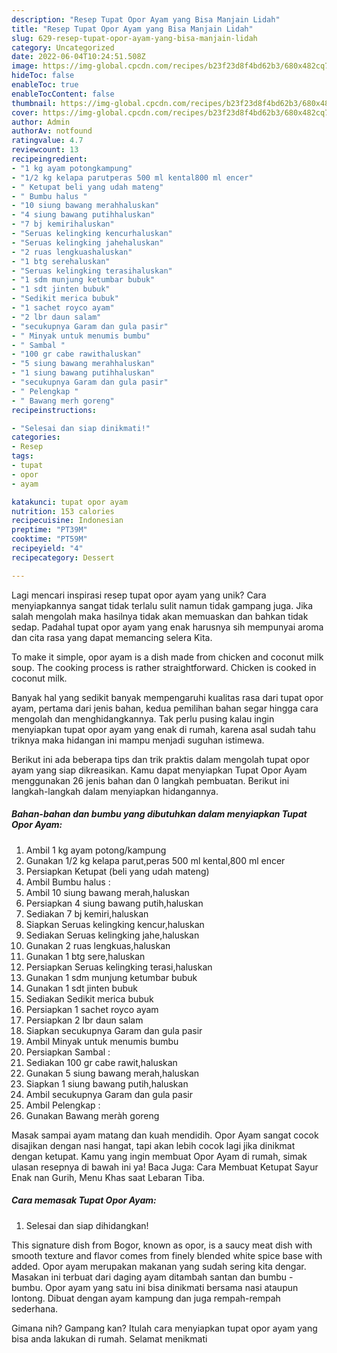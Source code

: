 ```yaml
---
description: "Resep Tupat Opor Ayam yang Bisa Manjain Lidah"
title: "Resep Tupat Opor Ayam yang Bisa Manjain Lidah"
slug: 629-resep-tupat-opor-ayam-yang-bisa-manjain-lidah
category: Uncategorized
date: 2022-06-04T10:24:51.508Z
image: https://img-global.cpcdn.com/recipes/b23f23d8f4bd62b3/680x482cq70/tupat-opor-ayam-foto-resep-utama.jpg
hideToc: false
enableToc: true
enableTocContent: false
thumbnail: https://img-global.cpcdn.com/recipes/b23f23d8f4bd62b3/680x482cq70/tupat-opor-ayam-foto-resep-utama.jpg
cover: https://img-global.cpcdn.com/recipes/b23f23d8f4bd62b3/680x482cq70/tupat-opor-ayam-foto-resep-utama.jpg
author: Admin
authorAv: notfound
ratingvalue: 4.7
reviewcount: 13
recipeingredient:
- "1 kg ayam potongkampung"
- "1/2 kg kelapa parutperas 500 ml kental800 ml encer"
- " Ketupat beli yang udah mateng"
- " Bumbu halus "
- "10 siung bawang merahhaluskan"
- "4 siung bawang putihhaluskan"
- "7 bj kemirihaluskan"
- "Seruas kelingking kencurhaluskan"
- "Seruas kelingking jahehaluskan"
- "2 ruas lengkuashaluskan"
- "1 btg serehaluskan"
- "Seruas kelingking terasihaluskan"
- "1 sdm munjung ketumbar bubuk"
- "1 sdt jinten bubuk"
- "Sedikit merica bubuk"
- "1 sachet royco ayam"
- "2 lbr daun salam"
- "secukupnya Garam dan gula pasir"
- " Minyak untuk menumis bumbu"
- " Sambal "
- "100 gr cabe rawithaluskan"
- "5 siung bawang merahhaluskan"
- "1 siung bawang putihhaluskan"
- "secukupnya Garam dan gula pasir"
- " Pelengkap "
- " Bawang merh goreng"
recipeinstructions:

- "Selesai dan siap dinikmati!"
categories:
- Resep
tags:
- tupat
- opor
- ayam

katakunci: tupat opor ayam 
nutrition: 153 calories
recipecuisine: Indonesian
preptime: "PT39M"
cooktime: "PT59M"
recipeyield: "4"
recipecategory: Dessert

---
```





Lagi mencari inspirasi resep tupat opor ayam yang unik? Cara menyiapkannya sangat tidak terlalu sulit namun tidak gampang juga. Jika salah mengolah maka hasilnya tidak akan memuaskan dan bahkan tidak sedap. Padahal tupat opor ayam yang enak harusnya sih mempunyai aroma dan cita rasa yang dapat memancing selera Kita.





To make it simple, opor ayam is a dish made from chicken and coconut milk soup. The cooking process is rather straightforward. Chicken is cooked in coconut milk.

Banyak hal yang sedikit banyak mempengaruhi kualitas rasa dari tupat opor ayam, pertama dari jenis bahan, kedua pemilihan bahan segar hingga cara mengolah dan menghidangkannya. Tak perlu pusing kalau ingin menyiapkan tupat opor ayam yang enak di rumah, karena asal sudah tahu triknya maka hidangan ini mampu menjadi suguhan istimewa.






Berikut ini ada beberapa tips dan trik praktis dalam mengolah tupat opor ayam yang siap dikreasikan. Kamu dapat menyiapkan Tupat Opor Ayam menggunakan 26 jenis bahan dan 0 langkah pembuatan. Berikut ini langkah-langkah dalam menyiapkan hidangannya.

<!--inarticleads1-->

##### Bahan-bahan dan bumbu yang dibutuhkan dalam menyiapkan Tupat Opor Ayam:

1. Ambil 1 kg ayam potong/kampung
1. Gunakan 1/2 kg kelapa parut,peras 500 ml kental,800 ml encer
1. Persiapkan  Ketupat (beli yang udah mateng)
1. Ambil  Bumbu halus :
1. Ambil 10 siung bawang merah,haluskan
1. Persiapkan 4 siung bawang putih,haluskan
1. Sediakan 7 bj kemiri,haluskan
1. Siapkan Seruas kelingking kencur,haluskan
1. Sediakan Seruas kelingking jahe,haluskan
1. Gunakan 2 ruas lengkuas,haluskan
1. Gunakan 1 btg sere,haluskan
1. Persiapkan Seruas kelingking terasi,haluskan
1. Gunakan 1 sdm munjung ketumbar bubuk
1. Gunakan 1 sdt jinten bubuk
1. Sediakan Sedikit merica bubuk
1. Persiapkan 1 sachet royco ayam
1. Persiapkan 2 lbr daun salam
1. Siapkan secukupnya Garam dan gula pasir
1. Ambil  Minyak untuk menumis bumbu
1. Persiapkan  Sambal :
1. Sediakan 100 gr cabe rawit,haluskan
1. Gunakan 5 siung bawang merah,haluskan
1. Siapkan 1 siung bawang putih,haluskan
1. Ambil secukupnya Garam dan gula pasir
1. Ambil  Pelengkap :
1. Gunakan  Bawang meràh goreng


Masak sampai ayam matang dan kuah mendidih. Opor Ayam sangat cocok disajikan dengan nasi hangat, tapi akan lebih cocok lagi jika dinikmat dengan ketupat. Kamu yang ingin membuat Opor Ayam di rumah, simak ulasan resepnya di bawah ini ya! Baca Juga: Cara Membuat Ketupat Sayur Enak nan Gurih, Menu Khas saat Lebaran Tiba. 

<!--inarticleads2-->

##### Cara memasak Tupat Opor Ayam:


1. Selesai dan siap dihidangkan!

This signature dish from Bogor, known as opor, is a saucy meat dish with smooth texture and flavor comes from finely blended white spice base with added. Opor ayam merupakan makanan yang sudah sering kita dengar. Masakan ini terbuat dari daging ayam ditambah santan dan bumbu - bumbu. Opor ayam yang satu ini bisa dinikmati bersama nasi ataupun lontong. Dibuat dengan ayam kampung dan juga rempah-rempah sederhana. 

Gimana nih? Gampang kan? Itulah cara menyiapkan tupat opor ayam yang bisa anda lakukan di rumah. Selamat menikmati
